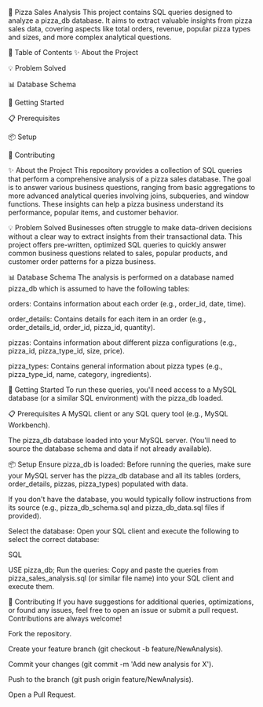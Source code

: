 🍕 Pizza Sales Analysis
This project contains SQL queries designed to analyze a pizza_db database. It aims to extract valuable insights from pizza sales data, covering aspects like total orders, revenue, popular pizza types and sizes, and more complex analytical questions.

🌟 Table of Contents
✨ About the Project

💡 Problem Solved

📊 Database Schema

🚀 Getting Started

📋 Prerequisites

📦 Setup

🤝 Contributing


✨ About the Project
This repository provides a collection of SQL queries that perform a comprehensive analysis of a pizza sales database. The goal is to answer various business questions, ranging from basic aggregations to more advanced analytical queries involving joins, subqueries, and window functions. These insights can help a pizza business understand its performance, popular items, and customer behavior.

💡 Problem Solved
Businesses often struggle to make data-driven decisions without a clear way to extract insights from their transactional data. This project offers pre-written, optimized SQL queries to quickly answer common business questions related to sales, popular products, and customer order patterns for a pizza business.

📊 Database Schema
The analysis is performed on a database named pizza_db which is assumed to have the following tables:

orders: Contains information about each order (e.g., order_id, date, time).

order_details: Contains details for each item in an order (e.g., order_details_id, order_id, pizza_id, quantity).

pizzas: Contains information about different pizza configurations (e.g., pizza_id, pizza_type_id, size, price).

pizza_types: Contains general information about pizza types (e.g., pizza_type_id, name, category, ingredients).

🚀 Getting Started
To run these queries, you'll need access to a MySQL database (or a similar SQL environment) with the pizza_db loaded.

📋 Prerequisites
A MySQL client or any SQL query tool (e.g., MySQL Workbench).

The pizza_db database loaded into your MySQL server. (You'll need to source the database schema and data if not already available).

📦 Setup
Ensure pizza_db is loaded: Before running the queries, make sure your MySQL server has the pizza_db database and all its tables (orders, order_details, pizzas, pizza_types) populated with data.

If you don't have the database, you would typically follow instructions from its source (e.g., pizza_db_schema.sql and pizza_db_data.sql files if provided).

Select the database: Open your SQL client and execute the following to select the correct database:

SQL

USE pizza_db;
Run the queries: Copy and paste the queries from pizza_sales_analysis.sql (or similar file name) into your SQL client and execute them.

🤝 Contributing
If you have suggestions for additional queries, optimizations, or found any issues, feel free to open an issue or submit a pull request. Contributions are always welcome!

Fork the repository.

Create your feature branch (git checkout -b feature/NewAnalysis).

Commit your changes (git commit -m 'Add new analysis for X').

Push to the branch (git push origin feature/NewAnalysis).

Open a Pull Request.
